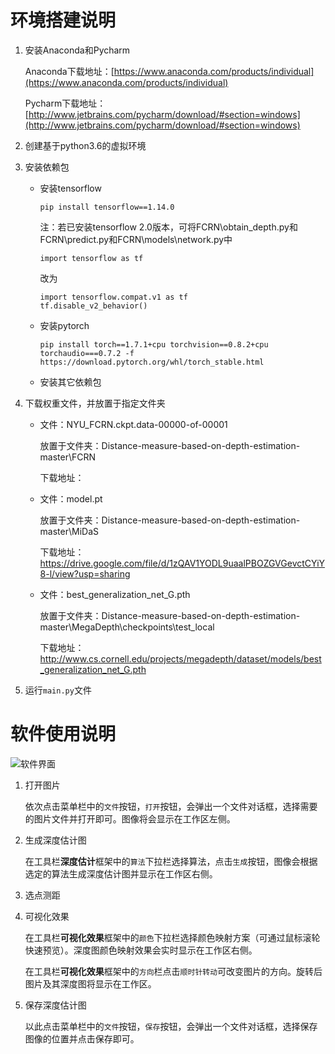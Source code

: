 # 环境搭建说明

1. 安装Anaconda和Pycharm

   Anaconda下载地址：[https://www.anaconda.com/products/individual](https://www.anaconda.com/products/individual)

   Pycharm下载地址：[http://www.jetbrains.com/pycharm/download/#section=windows](http://www.jetbrains.com/pycharm/download/#section=windows)

2. 创建基于python3.6的虚拟环境

3. 安装依赖包

   + 安装tensorflow

     ```
     pip install tensorflow==1.14.0
     ```
      注：若已安装tensorflow 2.0版本，可将FCRN\obtain_depth.py和FCRN\predict.py和FCRN\models\network.py中
      ```
      import tensorflow as tf
      ```
       改为
      ```
      import tensorflow.compat.v1 as tf
      tf.disable_v2_behavior()
      ```
   + 安装pytorch

     ```
     pip install torch==1.7.1+cpu torchvision==0.8.2+cpu torchaudio===0.7.2 -f https://download.pytorch.org/whl/torch_stable.html
     ```

   + 安装其它依赖包

4. 下载权重文件，并放置于指定文件夹
   + 文件：NYU_FCRN.ckpt.data-00000-of-00001 
   
     放置于文件夹：Distance-measure-based-on-depth-estimation-master\FCRN
    
     下载地址：
   + 文件：model.pt
  
     放置于文件夹：Distance-measure-based-on-depth-estimation-master\MiDaS
   
     下载地址：https://drive.google.com/file/d/1zQAV1YODL9uaalPBOZGVGevctCYiY8-l/view?usp=sharing
     
   + 文件：best_generalization_net_G.pth
  
     放置于文件夹：Distance-measure-based-on-depth-estimation-master\MegaDepth\checkpoints\test_local
   
     下载地址：http://www.cs.cornell.edu/projects/megadepth/dataset/models/best_generalization_net_G.pth
5. 运行`main.py`文件

# 软件使用说明

![软件界面](C:\Users\linyihong\AppData\Roaming\Typora\typora-user-images\image-20210222102009010.png)

1. 打开图片

   依次点击菜单栏中的`文件`按钮，`打开`按钮，会弹出一个文件对话框，选择需要的图片文件并打开即可。图像将会显示在工作区左侧。

2. 生成深度估计图

   在工具栏**深度估计**框架中的`算法`下拉栏选择算法，点击`生成`按钮，图像会根据选定的算法生成深度估计图并显示在工作区右侧。

3. 选点测距

4. 可视化效果

   在工具栏**可视化效果**框架中的`颜色`下拉栏选择颜色映射方案（可通过鼠标滚轮快速预览）。深度图颜色映射效果会实时显示在工作区右侧。
   
   在工具栏**可视化效果**框架中的`方向`栏点击`顺时针转动`可改变图片的方向。旋转后图片及其深度图将显示在工作区。

5. 保存深度估计图

   以此点击菜单栏中的`文件`按钮，`保存`按钮，会弹出一个文件对话框，选择保存图像的位置并点击保存即可。
